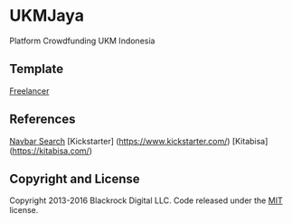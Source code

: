 # UKMJaya

Platform Crowdfunding UKM Indonesia

## Template

[Freelancer](http://startbootstrap.com/template-overviews/freelancer/)

## References

[Navbar Search](http://bootsnipp.com/snippets/featured/navbar-search-add-on-bs-3)
[Kickstarter] (https://www.kickstarter.com/)
[Kitabisa] (https://kitabisa.com/)

## Copyright and License

Copyright 2013-2016 Blackrock Digital LLC. Code released under the [MIT](https://github.com/BlackrockDigital/startbootstrap-freelancer/blob/gh-pages/LICENSE) license.
